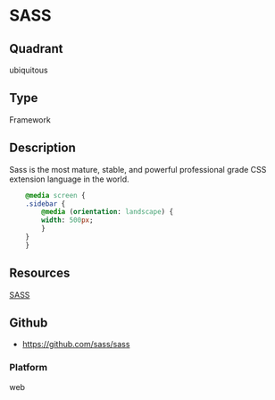 # SASS

## Quadrant
ubiquitous

## Type
Framework

## Description
Sass is the most mature, stable, and powerful professional grade CSS extension language in the world.

``` sass
    @media screen {
    .sidebar {
        @media (orientation: landscape) {
        width: 500px;
        }
    }
    }

```

## Resources
[SASS](https://sass-lang.com/)


## Github
* <https://github.com/sass/sass>

### Platform
web
